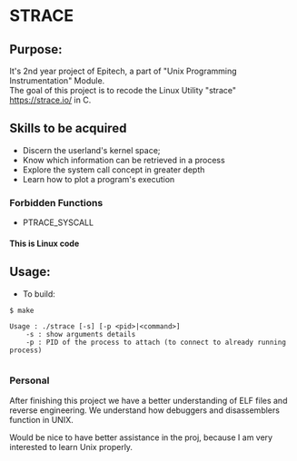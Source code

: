 #  STRACE
## Purpose:
It's 2nd year project of Epitech, a part of "Unix Programming Instrumentation" Module.<br/>
The goal of this project is to recode the Linux Utility "strace" https://strace.io/ in C.<br/>


## Skills to be acquired
- Discern the userland's kernel space;
- Know which information can be retrieved in a process
- Explore the system call concept in greater depth
- Learn how to plot a program's execution

### Forbidden Functions

- PTRACE_SYSCALL

#### This is Linux code
## Usage:
- To build:
```
$ make
```

```
Usage : ./strace [-s] [-p <pid>|<command>]
    -s : show arguments details
    -p : PID of the process to attach (to connect to already running process)
   
```

### Personal

After finishing this project we have a better understanding of ELF files and
reverse engineering. We understand how debuggers and disassemblers function in UNIX.

Would be nice to have better assistance in the proj, because I am very interested to
learn Unix properly.
